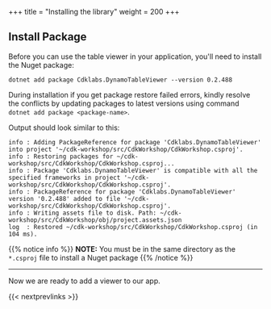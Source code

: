 +++
title = "Installing the library"
weight = 200
+++

## Install Package

Before you can use the table viewer in your application, you'll need to install
the Nuget package:

```
dotnet add package Cdklabs.DynamoTableViewer --version 0.2.488
```
During installation if you get package restore failed errors, kindly resolve the conflicts by updating packages to latest versions using command `dotnet add package <package-name>`.

Output should look similar to this:

```
info : Adding PackageReference for package 'Cdklabs.DynamoTableViewer' into project '~/cdk-workshop/src/CdkWorkshop/CdkWorkshop.csproj'.
info : Restoring packages for ~/cdk-workshop/src/CdkWorkshop/CdkWorkshop.csproj...
info : Package 'Cdklabs.DynamoTableViewer' is compatible with all the specified frameworks in project '~/cdk-workshop/src/CdkWorkshop/CdkWorkshop.csproj'.
info : PackageReference for package 'Cdklabs.DynamoTableViewer' version '0.2.488' added to file '~/cdk-workshop/src/CdkWorkshop/CdkWorkshop.csproj'.
info : Writing assets file to disk. Path: ~/cdk-workshop/src/CdkWorkshop/obj/project.assets.json
log  : Restored ~/cdk-workshop/src/CdkWorkshop/CdkWorkshop.csproj (in 104 ms).
```

{{% notice info %}}
**NOTE:** You must be in the same directory as the `*.csproj` file to install a Nuget package
{{% /notice %}}

----

Now we are ready to add a viewer to our app.

{{< nextprevlinks >}}